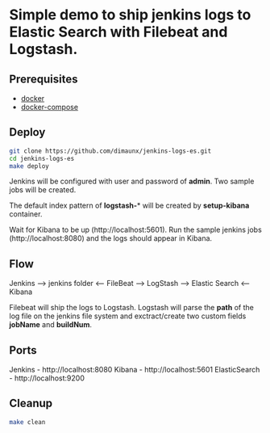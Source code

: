 # Simple demo to ship jenkins logs to Elastic Search with Filebeat and Logstash.

## Prerequisites

- [docker]
- [docker-compose]

## Deploy

```bash
git clone https://github.com/dimaunx/jenkins-logs-es.git
cd jenkins-logs-es
make deploy
```

Jenkins will be configured with user and password of **admin**. Two sample jobs will be created.

The default index pattern of **logstash-*** will be created by **setup-kibana** container.

Wait for Kibana to be up (http://localhost:5601). Run the sample jenkins jobs (http://localhost:8080) and 
the logs should appear in Kibana.

## Flow
Jenkins --> jenkins folder <-- FileBeat --> LogStash --> Elastic Search <-- Kibana

Filebeat will ship the logs to Logstash. Logstash will parse the **path** of the log file on the jenkins file system 
and exctract/create two custom fields **jobName** and **buildNum**.

## Ports

Jenkins - http://localhost:8080
Kibana - http://localhost:5601
ElasticSearch - http://localhost:9200

## Cleanup

```bash
make clean
```

<!--links-->
[docker]: https://docs.docker.com/install/
[docker-compose]: https://docs.docker.com/compose/install/